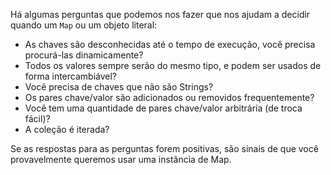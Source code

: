Há algumas perguntas que podemos nos fazer que nos ajudam a decidir quando um `Map` ou um objeto literal:

- As chaves são desconhecidas até o tempo de execução,
  você precisa procurá-las dinamicamente?
- Todos os valores sempre serão do mesmo tipo, e podem
  ser usados de forma intercambiável?
- Você precisa de chaves que não são Strings?
- Os pares chave/valor são adicionados ou removidos
  frequentemente?
- Você tem uma quantidade de pares chave/valor
  arbitrária (de troca fácil)?
- A coleção é iterada?

Se as respostas para as perguntas forem positivas, são sinais de que você provavelmente queremos usar uma instância de Map.
